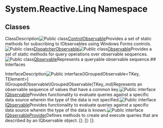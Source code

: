 # System.Reactive.Linq Namespace

## Classes

ClassDescription![Public class](images\Hh212009.pubclass(en-us,VS.103).gif "Public class")[ControlObservable](ControlObservable\ControlObservable.md)Provides a set of static methods for subscribing to IObservables using Windows Forms controls.![Public class](images\Hh212009.pubclass(en-us,VS.103).gif "Public class")[DispatcherObservable](DispatcherObservable\DispatcherObservable.md)![Public class](images\Hh212009.pubclass(en-us,VS.103).gif "Public class")[Observable](Observable\Observable.md)Provides a set of static methods for query operations over observable sequences.![Public class](images\Hh212009.pubclass(en-us,VS.103).gif "Public class")[Qbservable](Qbservable\Qbservable.md)Represents a queryable observable sequence.## Interfaces

InterfaceDescription![Public interface](images\Hh212009.pubinterface(en-us,VS.103).gif "Public interface")[IGroupedObservable<TKey, TElement>](IGroupedObservable\IGroupedObservable(TKey,.md)Represents an observable sequence of values that have a common key.![Public interface](images\Hh212009.pubinterface(en-us,VS.103).gif "Public interface")[IQbservable](IQbservable\IQbservable.md)Provides functionality to evaluate queries against a specific data source wherein the type of the data is not specified.![Public interface](images\Hh212009.pubinterface(en-us,VS.103).gif "Public interface")[IQbservable<TSource>](IQbservable\IQbservable(TSource).md)Provides functionality to evaluate queries against a specific data source wherein the type of the data is known.![Public interface](images\Hh212009.pubinterface(en-us,VS.103).gif "Public interface")[IQbservableProvider](IQbservableProvider\IQbservableProvider.md)Defines methods to create and execute queries that are described by an IQbservable object.
[]: 
[]: 
[]: 